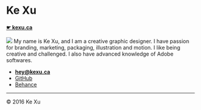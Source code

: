 # Ke Xu

#### [☛ kexu.ca](http://kexu.ca)

![](photo.jpg)
My name is Ke Xu, and I am a creative graphic designer. I have passion for branding, marketing, packaging, illustration and motion. I like being creative and challenged. I also have advanced knowledge of Adobe softwares.

- **[hey@kexu.ca](mailto:xuke3070@gmail.com)**
- [GitHub](https://github.com/xuke918)
- [Behance](https://www.behance.net/xu000151ddc6/)

---

© 2016 Ke Xu
